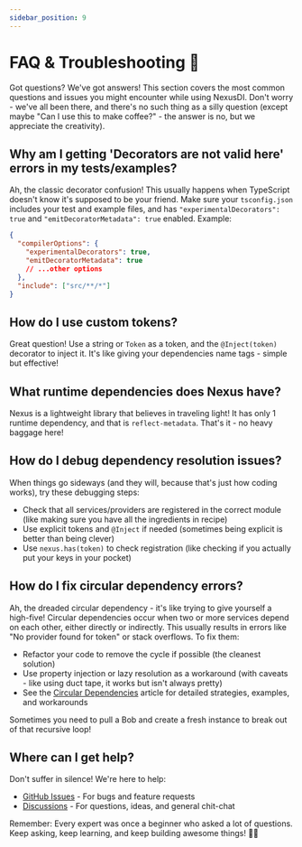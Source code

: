 ```yaml
---
sidebar_position: 9
---
```


# FAQ & Troubleshooting 🤔

Got questions? We've got answers! This section covers the most common questions and issues you might encounter while using NexusDI. Don't worry - we've all been there, and there's no such thing as a silly question (except maybe "Can I use this to make coffee?" - the answer is no, but we appreciate the creativity).

## Why am I getting 'Decorators are not valid here' errors in my tests/examples?

Ah, the classic decorator confusion! This usually happens when TypeScript doesn't know it's supposed to be your friend. Make sure your `tsconfig.json` includes your test and example files, and has `"experimentalDecorators": true` and `"emitDecoratorMetadata": true` enabled. Example:

```json
{
  "compilerOptions": {
    "experimentalDecorators": true,
    "emitDecoratorMetadata": true
    // ...other options
  },
  "include": ["src/**/*"]
}
```

## How do I use custom tokens?

Great question! Use a string or `Token` as a token, and the `@Inject(token)` decorator to inject it. It's like giving your dependencies name tags - simple but effective!

## What runtime dependencies does Nexus have?

Nexus is a lightweight library that believes in traveling light! It has only 1 runtime dependency, and that is `reflect-metadata`. That's it - no heavy baggage here!

## How do I debug dependency resolution issues?

When things go sideways (and they will, because that's just how coding works), try these debugging steps:

- Check that all services/providers are registered in the correct module (like making sure you have all the ingredients in recipe)
- Use explicit tokens and `@Inject` if needed (sometimes being explicit is better than being clever)
- Use `nexus.has(token)` to check registration (like checking if you actually put your keys in your pocket)

## How do I fix circular dependency errors?

Ah, the dreaded circular dependency - it's like trying to give yourself a high-five! Circular dependencies occur when two or more services depend on each other, either directly or indirectly. This usually results in errors like "No provider found for token" or stack overflows. To fix them:

- Refactor your code to remove the cycle if possible (the cleanest solution)
- Use property injection or lazy resolution as a workaround (with caveats - like using duct tape, it works but isn't always pretty)
- See the [Circular Dependencies](advanced/circular-dependencies.md) article for detailed strategies, examples, and workarounds

Sometimes you need to pull a Bob and create a fresh instance to break out of that recursive loop!

## Where can I get help?

Don't suffer in silence! We're here to help:

- [GitHub Issues](https://github.com/NexusDI/core/issues) - For bugs and feature requests
- [Discussions](https://github.com/NexusDI/core/discussions) - For questions, ideas, and general chit-chat

Remember: Every expert was once a beginner who asked a lot of questions. Keep asking, keep learning, and keep building awesome things! 🚀✨
